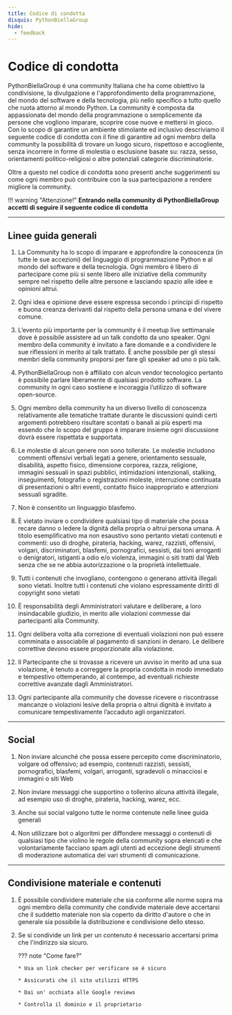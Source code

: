 ```yaml
---
title: Codice di condotta
disquis: PythonBiellaGroup
hide:
  - feedback
---
```


# Codice di condotta

PythonBiellaGroup é una community Italiana che ha come obiettivo la condivisione, la divulgazione e l'approfondimento della programmazione, del mondo del software e della tecnologia, più nello specifico a tutto quello che ruota attorno al mondo Python.
La community è composta da appassionatə del mondo della programmazione o semplicemente da persone che vogliono imparare, scoprire cose nuove e mettersi in gioco.
Con lo scopo di garantire un ambiente stimolante ed inclusivo descriviamo il seguente codice di condotta con il fine di garantire ad ogni membro della community la possibilità di trovare un luogo sicuro, rispettoso e accogliente, senza incorrere in forme di molestia o esclusione basate su: razza, sesso, orientamenti politico-religiosi o altre potenziali categorie discriminatorie.

Oltre a questo nel codice di condotta sono presenti anche suggerimenti su come ogni membro può contribuire con la sua partecipazione a rendere migliore la community.

!!! warning "Attenzione!"
    **Entrando nella community di PythonBiellaGroup accetti di seguire il seguente codice di condotta**

---

## Linee guida generali

1. La Community ha lo scopo di imparare e approfondire la conoscenza (in tutte le sue accezioni) del linguaggio di programmazione Python e al mondo del software e della tecnologia. Ogni membro è libero di partecipare come più si sente libero alle iniziative della community sempre nel rispetto delle altre persone e lasciando spazio alle idee e opinioni altrui.

2. Ogni idea e opinione deve essere espressa secondo i principi di rispetto e buona creanza derivanti dal rispetto della persona umana e del vivere comune.

3. L’evento più importante per la community é il meetup live settimanale dove è possibile assistere ad un talk condotto da uno speaker. Ogni membro della community è invitato a fare domande e a condividere le sue riflessioni in merito al talk trattato. È anche possibile per gli stessi membri della community proporsi per fare gli speaker ad uno o più talk.

4. PythonBiellaGroup non è affiliato con alcun vendor tecnologico pertanto è possibile parlare liberamente di qualsiasi prodotto software. La community in ogni caso sostiene e incoraggia l’utilizzo di software open-source.

5. Ogni membro della community ha un diverso livello di conoscenza relativamente alle tematiche trattate durante le discussioni quindi certi argomenti potrebbero risultare scontati o banali ai più esperti ma essendo che lo scopo del gruppo è imparare insieme ogni discussione dovrà essere rispettata e supportata.

6. Le molestie di alcun genere non sono tollerate. Le molestie includono commenti offensivi verbali legati a genere, orientamento sessuale, disabilità, aspetto fisico, dimensione corporea, razza, religione, immagini sessuali in spazi pubblici, intimidazioni intenzionali, stalking, inseguimenti, fotografie o registrazioni moleste, interruzione continuata di presentazioni o altri eventi, contatto fisico inappropriato e attenzioni sessuali sgradite.

7. Non è consentito un linguaggio blasfemo.

8. È vietato inviare o condividere qualsiasi tipo di materiale che possa recare danno o ledere la dignità della propria o altrui persona umana.
   A titolo esemplificativo ma non esaustivo sono pertanto vietati contenuti e commenti: uso di droghe, pirateria, hacking, warez, razzisti, offensivi, volgari, discriminatori, blasfemi, pornografici, sessisti, dai toni arroganti o denigratori, istiganti a odio e/o violenza, immagini o siti tratti dal Web senza che se ne abbia autorizzazione o la proprietà intellettuale.

9. Tutti i contenuti che invogliano, contengono o generano attività illegali sono vietati. Inoltre tutti i contenuti che violano espressamente diritti di copyright sono vietati

10. È responsabilità degli Amministratori valutare e deliberare, a loro insindacabile giudizio, in merito alle violazioni commesse dai partecipanti alla Community.

11. Ogni delibera volta alla correzione di eventuali violazioni non può essere comminata o associabile al pagamento di sanzioni in denaro. Le delibere correttive devono essere proporzionate alla violazione.

12. Il Partecipante che si trovasse a ricevere un avviso in merito ad una sua violazione, è tenuto a correggere la propria condotta in modo immediato e tempestivo ottemperando, al contempo, ad eventuali richieste correttive avanzate dagli Amministratori.

13. Ogni partecipante alla community che dovesse ricevere o riscontrasse mancanze o violazioni lesive della propria o altrui dignità è invitato a comunicare tempestivamente l’accaduto agli organizzatori.

---

## Social

1. Non inviare alcunché che possa essere percepito come discriminatorio, volgare od offensivo; ad esempio, contenuti razzisti, sessisti, pornografici, blasfemi, volgari, arroganti, sgradevoli o minacciosi e immagini o siti Web

2. Non inviare messaggi che supportino o tollerino alcuna attività illegale, ad esempio uso di droghe, pirateria, hacking, warez, ecc.

3. Anche sui social valgono tutte le norme contenute nelle linee guida generali

4. Non utilizzare bot o algoritmi per diffondere messaggi o contenuti di qualsiasi tipo che violino le regole della community sopra elencati e che volontariamente facciano spam agli utenti ad eccezione degli strumenti di moderazione automatica dei vari strumenti di comunicazione.

---

## Condivisione materiale e contenuti

1.  È possibile condividere materiale che sia conforme alle norme sopra ma ogni membro della community che condivide materiale deve accertarsi che il suddetto materiale non sia coperto da diritto d'autore o che in generale sia possibile la distribuzione e condivisione dello stesso.

2.  Se si condivide un link per un contenuto é necessario accertarsi prima che l'indirizzo sia sicuro.

    ??? note "Come fare?"

        * Usa un link checker per verificare se é sicuro

        * Assicurati che il sito utilizzi HTTPS

        * Dai un' occhiata alle Google reviews

        * Controlla il dominio e il proprietario
